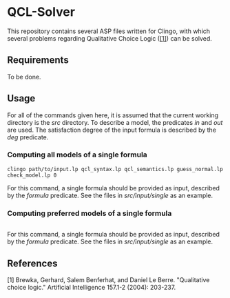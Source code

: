 # QCL-Solver

This repository contains several ASP files written for Clingo, with which several problems regarding Qualitative Choice Logic ([[1]](#qcl_paper)) can be solved. 

## Requirements

To be done.

## Usage

For all of the commands given here, it is assumed that the current working directory is the *src* directory. To describe a model, the predicates *in* and *out* are used. The satisfaction degree of the input formula is described by the *deg* predicate.

### Computing all models of a single formula

```clingo path/to/input.lp qcl_syntax.lp qcl_semantics.lp guess_normal.lp check_model.lp 0```

For this command, a single formula should be provided as input, described by the *formula* predicate. See the files in *src/input/single* as an example.

### Computing preferred models of a single formula

```clingo --opt-mode=optN --quiet=1 path/to/input.lp qcl_syntax.lp qcl_semantics.lp guess_normal.lp check_pref_model.lp 0
```

For this command, a single formula should be provided as input, described by the *formula* predicate. See the files in *src/input/single* as an example.

## References

<a id="qcl_paper">[1]</a> Brewka, Gerhard, Salem Benferhat, and Daniel Le Berre. "Qualitative choice logic." Artificial Intelligence 157.1-2 (2004): 203-237.
